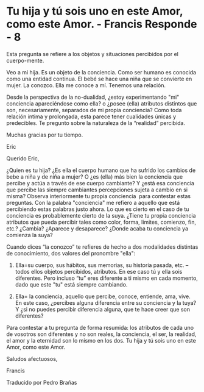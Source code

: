 # Tu hija y tú sois uno en este Amor, como este Amor. - Francis Responde - 8

Esta pregunta se refiere a los objetos y situaciones percibidos por el cuerpo-mente.

Veo a mi hija. Es un objeto de la conciencia. Como ser humano es conocida como una entidad continua. El bebé se hace una niña que se convierte en mujer. La conozco. Ella me conoce a mí. Tenemos una relación.

Desde la perspectiva de la no-dualidad, ¿estoy experimentando "mi" conciencia apareciéndose como ella? o ¿posee (ella) atributos distintos que son, necesariamente, separados de mi propia conciencia? Como toda relación íntima y prolongada, esta parece tener cualidades únicas y predecibles. Te pregunto sobre la naturaleza de la “realidad” percibida.

Muchas gracias por tu tiempo.

Eric

Querido Eric,

¿Quien es tu hija? ¿Es ella el cuerpo humano que ha sufrido los cambios de bebe a niña y de niña a mujer? O ¿es (ella) más bien la conciencia que percibe y actúa a través de ese cuerpo cambiante? Y ¿está esa conciencia que percibe las siempre cambiantes percepciones sujeta a cambio en si misma? Observa interiormente tu propia conciencia  para contestar estas preguntas. Con la palabra "conciencia" me refiero a aquello que está percibiendo estas palabras justo ahora. Lo que es cierto en el caso de tu conciencia es probablemente cierto de la suya. ¿Tiene tu propia conciencia atributos que pueda percibir tales como color, forma, limites, comienzo, fin, etc.? ¿Cambia? ¿Aparece y desaparece? ¿Donde acaba tu conciencia ya comienza la suya?

Cuando dices “la conozco” te refieres de hecho a dos modalidades distintas de conocimiento, dos valores del pronombre "ella":

1. Ella=su cuerpo, sus hábitos, sus memorias, su historia pasada, etc. – todos ellos objetos percibidos, atributos. En ese caso tú y ella sois diferentes. Pero incluso “tu” eres diferente a ti mismo en cada momento, dado que este "tu" está siempre cambiando.

2. Ella= la conciencia, aquello que percibe, conoce, entiende, ama, vive. En este caso, ¿percibes alguna diferencia entre su conciencia y la tuya? Y ¿si no puedes percibir diferencia alguna, que te hace creer que son diferentes?

Para contestar a tu pregunta de forma resumida: los atributos de cada uno de vosotros son diferentes y no son reales, la conciencia, el ser, la realidad, el amor y la eternidad son lo mismo en los dos. Tu hija y tú sois uno en este Amor, como este Amor.

Saludos afectuosos,

Francis

Traducido por Pedro Brañas

